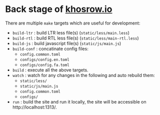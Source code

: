 # Back stage of [khosrow.io](https://khosrow.io)

There are multiple `make` targets which are useful for development:

- `build-ltr` : build LTR less file(s) (`static/less/main.less`)
- `build-rtl` : build RTL less file(s) (`static/less/main-rtl.less`)
- `build-js` : build javascript file(s) (`static/js/main.js`)
- `build-conf` : concatinate config files:
  - `config.common.toml`
  - `configs/config.en.toml`
  - `configs/config.fa.toml`
- `build` : execute all the above targets.
- `watch` : watch for any changes in the following and auto rebuild them:
  - `static/less/`
  - `static/js/main.js`
  - `config.common.toml`
  - `configs/`
- `run` : build the site and run it locally, the site will be accessible on http://localhost:1313/.
